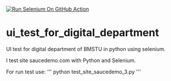 [![Run Selenium On GitHub Action](https://github.com/i-starikova/ui_test_for_digital_department/actions/workflows/Selenium-Action_Template.yaml/badge.svg)](https://github.com/i-starikova/ui_test_for_digital_department/actions/workflows/Selenium-Action_Template.yaml)
# ui_test_for_digital_department
UI test for digital department of BMSTU in python using selenium.


I test site saucedemo.com with Python and Selenium.

For run test use:
'''
python test_site_saucedemo_3.py
'''
